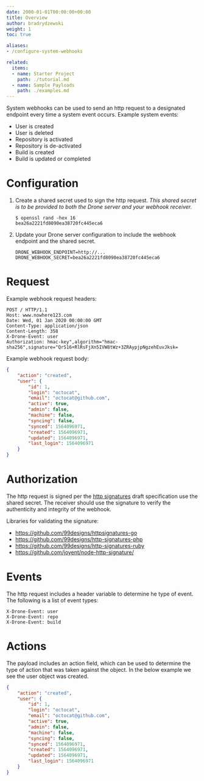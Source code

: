 ```yaml
---
date: 2000-01-01T00:00:00+00:00
title: Overview
author: bradrydzewski
weight: 1
toc: true

aliases:
- /configure-system-webhooks

related:
  items:
  - name: Starter Project
    path: ./tutorial.md
  - name: Sample Payloads
    path: ./examples.md
---
```


System webhooks can be used to send an http request to a designated endpoint every time a system event occurs. Example system events:

* User is created
* User is deleted
* Repository is activated
* Repository is de-activated
* Build is created
* Build is updated or completed

# Configuration

1. Create a shared secret used to sign the http request. _This shared secret is to be provided to both the Drone server and your webhook receiver._
   ```
   $ openssl rand -hex 16
   bea26a2221fd8090ea38720fc445eca6
   ```

2. Update your Drone server configuration to include the webhook endpoint and the shared secret.
   ```
   DRONE_WEBHOOK_ENDPOINT=http://...
   DRONE_WEBHOOK_SECRET=bea26a2221fd8090ea38720fc445eca6
   ```

# Request

Example webhook request headers:

```http {linenos=table}
POST / HTTP/1.1
Host: www.nowhere123.com
Date: Wed, 01 Jan 2020 00:00:00 GMT
Content-Type: application/json
Content-Length: 358
X-Drone-Event: user
Authorization: hmac-key",algorithm="hmac-sha256",signature="QrS16+RlRsFjXn5IVW8tWz+3ZRAypjpNgzehEuvJksk=
```

Example webhook request body:

```json  {linenos=table}
{
    "action": "created",
    "user": {
        "id": 1,
        "login": "octocat",
        "email": "octocat@github.com",
        "active": true,
        "admin": false,
        "machine": false,
        "syncing": false,
        "synced": 1564096971,
        "created": 1564096971,
        "updated": 1564096971,
        "last_login": 1564096971
    }
}
```

# Authorization

The http request is signed per the [http signatures](https://tools.ietf.org/html/draft-cavage-http-signatures-10) draft specification use the shared secret. The receiver should use the signature to verify the authenticity and integrity of the webhook.

Libraries for validating the signature:

- <https://github.com/99designs/httpsignatures-go>
- <https://github.com/99designs/http-signatures-php>
- <https://github.com/99designs/http-signatures-ruby>
- <https://github.com/joyent/node-http-signature/>

# Events

The http request includes a header variable to determine he type of event. The following is a list of event types:

```
X-Drone-Event: user
X-Drone-Event: repo
X-Drone-Event: build
```

# Actions

The payload includes an action field, which can be used to determine the type of action that was taken against the object. In the below example we see the user object was created.

```json {linenos=table}
{
    "action": "created",
    "user": {
        "id": 1,
        "login": "octocat",
        "email": "octocat@github.com",
        "active": true,
        "admin": false,
        "machine": false,
        "syncing": false,
        "synced": 1564096971,
        "created": 1564096971,
        "updated": 1564096971,
        "last_login": 1564096971
    }
}
```
